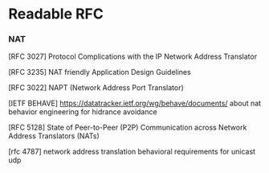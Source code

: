 # Readable RFC 


### NAT 
[RFC 3027] 
 Protocol Complications with the IP Network Address Translator

[RFC 3235]
NAT friendly Application Design Guidelines 

[RFC 3022]
NAPT (Network Address Port Translator)

[IETF BEHAVE]
https://datatracker.ietf.org/wg/behave/documents/
about nat behavior engineering for hidrance avoidance 


[RFC 5128]
State of Peer-to-Peer (P2P) Communication across Network Address Translators (NATs)

[rfc 4787]
network address translation behavioral requirements for unicast udp 
